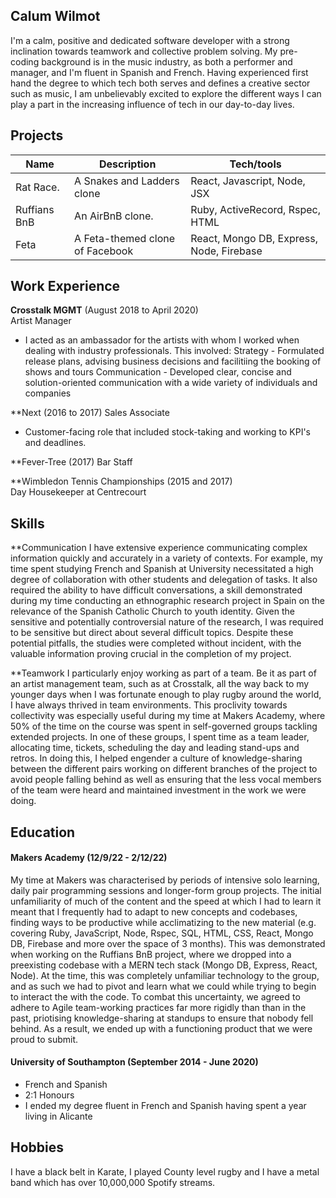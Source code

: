 ## Calum Wilmot

I'm a calm, positive and dedicated software developer with a strong inclination towards teamwork and collective problem solving. My pre-coding background is in the music industry, as both a performer and manager, and I'm fluent in Spanish and French. Having experienced first hand the degree to which tech both serves and defines a creative sector such as music, I am unbelievably excited to explore the different ways I can play a part in the increasing influence of tech in our day-to-day lives.

## Projects

| Name                         | Description                     | Tech/tools                               |
| ---------------------------- | --------------------------      | ---------------------------------------- |
| Rat Race.                    | A Snakes and Ladders clone      | React, Javascript, Node, JSX             |
| Ruffians BnB                 | An AirBnB clone.                | Ruby, ActiveRecord, Rspec, HTML          |
| Feta                         | A Feta-themed clone of Facebook | React, Mongo DB, Express, Node, Firebase |

## Work Experience

**Crosstalk MGMT** (August 2018 to April 2020)  
Artist Manager

- I acted as an ambassador for the artists with whom I worked when dealing with industry professionals. This involved:
   Strategy - Formulated release plans, advising business decisions and facilitiing the booking of shows and tours
   Communication - Developed clear, concise and solution-oriented communication with a wide variety of individuals and companies
   

**Next (2016 to 2017)
Sales Associate

- Customer-facing role that included stock-taking and working to KPI's and deadlines.

**Fever-Tree (2017)
Bar Staff


**Wimbledon Tennis Championships (2015 and 2017)  
Day Housekeeper at Centrecourt


## Skills


**Communication
I have extensive experience communicating complex information quickly and accurately in a variety of contexts. For example, my time spent studying French and Spanish at University necessitated a high degree of collaboration with other students and delegation of tasks. It also required the ability to have difficult conversations, a skill demonstrated during my time conducting an ethnographic research project in Spain on the relevance of the Spanish Catholic Church to youth identity. Given the sensitive and potentially controversial nature of the research, I was required to be sensitive but direct about several difficult topics. Despite these potential pitfalls, the studies were completed without incident, with the valuable information proving crucial in the completion of my project.

**Teamwork
I particularly enjoy working as part of a team. Be it as part of an artist management team, such as at Crosstalk, all the way back to my younger days when I was fortunate enough to play rugby around the world, I have always thrived in team environments. This proclivity towards collectivity was especially useful during my time at Makers Academy, where 50% of the time on the course was spent in self-governed groups tackling extended projects. In one of these groups, I spent time as a team leader, allocating time, tickets, scheduling the day and leading stand-ups and retros. In doing this, I helped engender a culture of knowledge-sharing between the different pairs working on different branches of the project to avoid people falling behind as well as ensuring that the less vocal members of the team were heard and maintained investment in the work we were doing.


## Education

#### Makers Academy (12/9/22 - 2/12/22)
My time at Makers was characterised by periods of intensive solo learning, daily pair programming sessions and longer-form group projects. The initial  unfamiliarity of much of the content and the speed at which I had to learn it meant that I frequently had to adapt to new concepts and codebases, finding ways to be productive while acclimatizing to the new material (e.g. covering Ruby, JavaScript, Node, Rspec, SQL, HTML, CSS, React, Mongo DB, Firebase and more over the space of 3 months). This was demonstrated when working on the Ruffians BnB project, where we dropped into a preexisting codebase with a MERN tech stack (Mongo DB, Express, React, Node). At the time, this was completely unfamiliar technology to the group, and as such we had to pivot and learn what we could while trying to begin to interact the with the code. To combat this uncertainty, we agreed to adhere to Agile team-working practices far more rigidly than than in the past, priotising knowledge-sharing at standups to ensure that nobody fell behind. As a result, we ended up with a functioning product that we were proud to submit.


#### University of Southampton  (September 2014 - June 2020)

- French and Spanish
- 2:1 Honours
- I ended my degree fluent in French and Spanish having spent a year living in Alicante


## Hobbies

I have a black belt in Karate, I played County level rugby and I have a metal band which has over 10,000,000 Spotify streams.
